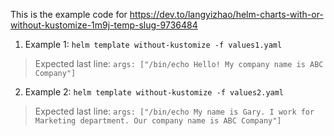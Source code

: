 This is the example code for https://dev.to/langyizhao/helm-charts-with-or-without-kustomize-1m9j-temp-slug-9736484

1. Example 1: `helm template without-kustomize -f values1.yaml`
> Expected last line: `args: ["/bin/echo Hello! My company name is ABC Company"]`

2. Example 2: `helm template without-kustomize -f values2.yaml`
> Expected last line: `args: ["/bin/echo My name is Gary. I work for Marketing department. Our company name is ABC Company"]`